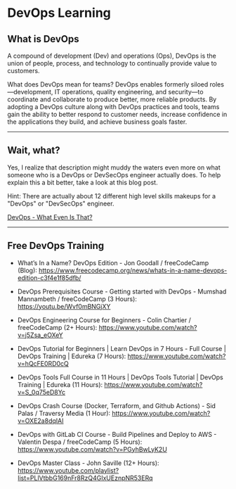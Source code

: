 # DevOps Learning

## What is DevOps

A compound of development (Dev) and operations (Ops), DevOps is the union of people, process, and technology to continually provide value to customers.

What does DevOps mean for teams? DevOps enables formerly siloed roles—development, IT operations, quality engineering, and security—to coordinate and collaborate to produce better, more reliable products. By adopting a DevOps culture along with DevOps practices and tools, teams gain the ability to better respond to customer needs, increase confidence in the applications they build, and achieve business goals faster.

---

## Wait, what?

Yes, I realize that description might muddy the waters even more on what someone who is a DevOps or DevSecOps engineer actually does. To help explain this a bit better, take a look at this blog post. 

Hint: There are actually about 12 different high level skills makeups for a "DevOps" or "DevSecOps" engineer.

[DevOps - What Even Is That?](https://whatevenisdevops.com)

---

## Free DevOps Training

- What’s In a Name? DevOps Edition - Jon Goodall / freeCodeCamp (Blog): https://www.freecodecamp.org/news/whats-in-a-name-devops-edition-c3f4e1f85dfb/

- DevOps Prerequisites Course - Getting started with DevOps - Mumshad Mannambeth / freeCodeCamp (3 Hours): https://youtu.be/Wvf0mBNGjXY

- DevOps Engineering Course for Beginners - Colin Chartier / freeCodeCamp (2+ Hours): https://www.youtube.com/watch?v=j5Zsa_eOXeY

- DevOps Tutorial for Beginners | Learn DevOps in 7 Hours - Full Course | DevOps Training | Edureka (7 Hours): https://www.youtube.com/watch?v=hQcFE0RD0cQ

- DevOps Tools Full Course in 11 Hours | DevOps Tools Tutorial | DevOps Training | Edureka (11 Hours): https://www.youtube.com/watch?v=S_0q75eD8Yc

- DevOps Crash Course (Docker, Terraform, and Github Actions) - Sid Palas / Traversy Media (1 Hour): https://www.youtube.com/watch?v=OXE2a8dqIAI

- DevOps with GitLab CI Course - Build Pipelines and Deploy to AWS - Valentin Despa / freeCodeCamp (5 Hours): https://www.youtube.com/watch?v=PGyhBwLyK2U

- DevOps Master Class - John Saville (12+ Hours): https://www.youtube.com/playlist?list=PLlVtbbG169nFr8RzQ4GIxUEznpNR53ERq

